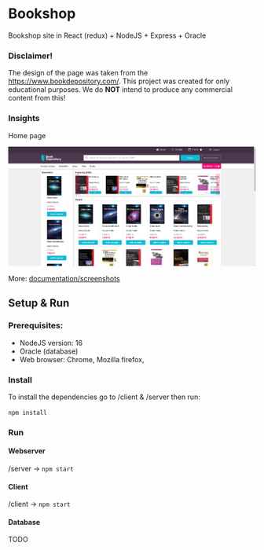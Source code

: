 # Bookshop

Bookshop site in React (redux) + NodeJS + Express + Oracle

### Disclaimer!

The design of the page was taken from the https://www.bookdepository.com/. This project was created for only educational purposes. We do **NOT** intend to produce any commercial content from this!

### Insights

Home page

<img src="./documentation/screenshots/Home.png">

More: [documentation/screenshots](https://github.com/LeventeWolf/Bookshop/tree/master/documentation/screenshots)


## Setup & Run

### Prerequisites:

- NodeJS version: 16
- Oracle (database)
- Web browser: Chrome, Mozilla firefox, 

### Install

To install the dependencies go to /client & /server then run: <br>

`npm install`


### Run

#### Webserver

/server -> `npm start`

#### Client

/client -> `npm start`

#### Database

TODO
